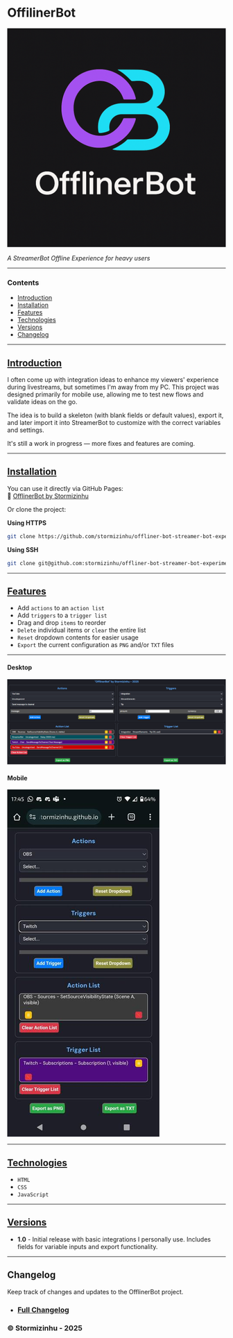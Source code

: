 # OffilinerBot
![OfflinerBot](https://raw.githubusercontent.com/stormizinhu/offliner-bot-streamer-bot-experiment/refs/heads/master/img/offlinerbot-logo.png)

_A StreamerBot Offline Experience for heavy users_

---

### Contents
- [Introduction](#introduction)
- [Installation](#installation)
- [Features](#features)
- [Technologies](#technologies)
- [Versions](#versions)
- [Changelog](#versions)

---
## [Introduction](#contents)
I often come up with integration ideas to enhance my viewers' experience during livestreams, but sometimes I'm away from my PC. This project was designed primarily for mobile use, allowing me to test new flows and validate ideas on the go.

The idea is to build a skeleton (with blank fields or default values), export it, and later import it into StreamerBot to customize with the correct variables and settings.

It's still a work in progress — more fixes and features are coming.

---

## [Installation](#contents)
You can use it directly via GitHub Pages:  
🔗 [OfflinerBot by Stormizinhu](https://stormizinhu.github.io/offliner-bot-streamer-bot-experiment/)

Or clone the project:

**Using HTTPS**
```bash
git clone https://github.com/stormizinhu/offliner-bot-streamer-bot-experiment.git
```

**Using SSH**
```bash
git clone git@github.com:stormizinhu/offliner-bot-streamer-bot-experiment.git
```

---

## [Features](#contents)
- Add `actions` to an `action list`
- Add `triggers` to a `trigger list`
- Drag and drop `items` to reorder
- `Delete` individual items or `clear` the entire list
- `Reset` dropdown contents for easier usage
- `Export` the current configuration as `PNG` and/or `TXT` files

---

#### Desktop
![Project Image](https://raw.githubusercontent.com/stormizinhu/offliner-bot-streamer-bot-experiment/refs/heads/master/img/offlinerbot-desktop.png)
#### Mobile
![Project Image](https://raw.githubusercontent.com/stormizinhu/offliner-bot-streamer-bot-experiment/refs/heads/master/img/offliner-mobile.jpg)

---

## [Technologies](#contents)

- `HTML`
- `CSS`
- `JavaScript`

---

## [Versions](#contents)

- **1.0** - Initial release with basic integrations I personally use. 
Includes fields for variable inputs and export functionality.

----

## Changelog
Keep track of changes and updates to the OfflinerBot project.
- ### [Full Changelog](./CHANGELOG.md)

### © Stormizinhu - 2025
